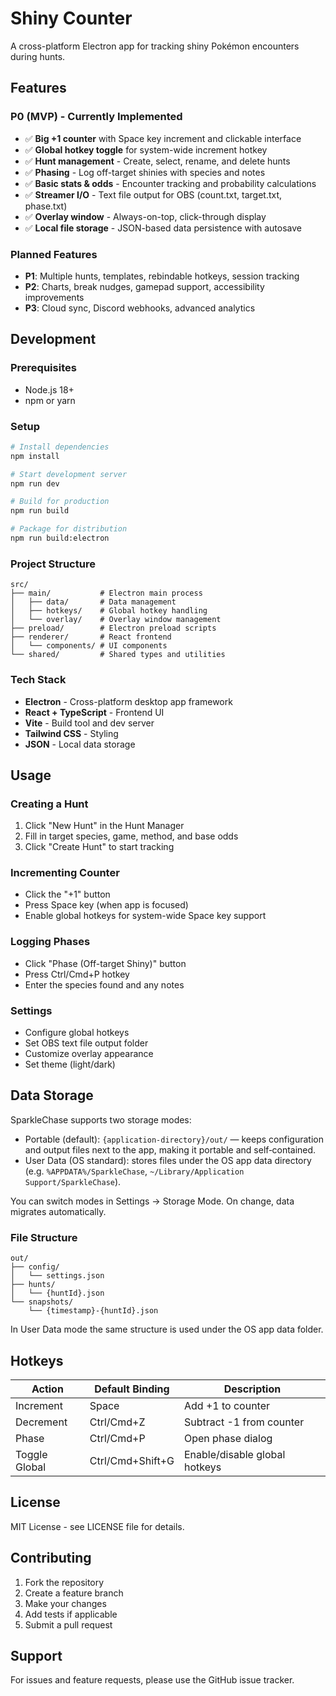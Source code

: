 # Shiny Counter

A cross-platform Electron app for tracking shiny Pokémon encounters during hunts.

## Features

### P0 (MVP) - Currently Implemented
- ✅ **Big +1 counter** with Space key increment and clickable interface
- ✅ **Global hotkey toggle** for system-wide increment hotkey
- ✅ **Hunt management** - Create, select, rename, and delete hunts
- ✅ **Phasing** - Log off-target shinies with species and notes
- ✅ **Basic stats & odds** - Encounter tracking and probability calculations
- ✅ **Streamer I/O** - Text file output for OBS (count.txt, target.txt, phase.txt)
- ✅ **Overlay window** - Always-on-top, click-through display
- ✅ **Local file storage** - JSON-based data persistence with autosave

### Planned Features
- **P1**: Multiple hunts, templates, rebindable hotkeys, session tracking
- **P2**: Charts, break nudges, gamepad support, accessibility improvements
- **P3**: Cloud sync, Discord webhooks, advanced analytics

## Development

### Prerequisites
- Node.js 18+ 
- npm or yarn

### Setup
```bash
# Install dependencies
npm install

# Start development server
npm run dev

# Build for production
npm run build

# Package for distribution
npm run build:electron
```

### Project Structure
```
src/
├── main/           # Electron main process
│   ├── data/       # Data management
│   ├── hotkeys/    # Global hotkey handling
│   └── overlay/    # Overlay window management
├── preload/        # Electron preload scripts
├── renderer/       # React frontend
│   └── components/ # UI components
└── shared/         # Shared types and utilities
```

### Tech Stack
- **Electron** - Cross-platform desktop app framework
- **React + TypeScript** - Frontend UI
- **Vite** - Build tool and dev server
- **Tailwind CSS** - Styling
- **JSON** - Local data storage

## Usage

### Creating a Hunt
1. Click "New Hunt" in the Hunt Manager
2. Fill in target species, game, method, and base odds
3. Click "Create Hunt" to start tracking

### Incrementing Counter
- Click the "+1" button
- Press Space key (when app is focused)
- Enable global hotkeys for system-wide Space key support

### Logging Phases
- Click "Phase (Off-target Shiny)" button
- Press Ctrl/Cmd+P hotkey
- Enter the species found and any notes

### Settings
- Configure global hotkeys
- Set OBS text file output folder
- Customize overlay appearance
- Set theme (light/dark)

## Data Storage

SparkleChase supports two storage modes:

- Portable (default): `{application-directory}/out/` — keeps configuration and output files next to the app, making it portable and self‑contained.
- User Data (OS standard): stores files under the OS app data directory (e.g. `%APPDATA%/SparkleChase`, `~/Library/Application Support/SparkleChase`).

You can switch modes in Settings → Storage Mode. On change, data migrates automatically.

### File Structure
```
out/
├── config/
│   └── settings.json
├── hunts/
│   └── {huntId}.json
└── snapshots/
    └── {timestamp}-{huntId}.json
```

In User Data mode the same structure is used under the OS app data folder.

## Hotkeys

| Action | Default Binding | Description |
|--------|----------------|-------------|
| Increment | Space | Add +1 to counter |
| Decrement | Ctrl/Cmd+Z | Subtract -1 from counter |
| Phase | Ctrl/Cmd+P | Open phase dialog |
| Toggle Global | Ctrl/Cmd+Shift+G | Enable/disable global hotkeys |

## License

MIT License - see LICENSE file for details.

## Contributing

1. Fork the repository
2. Create a feature branch
3. Make your changes
4. Add tests if applicable
5. Submit a pull request

## Support

For issues and feature requests, please use the GitHub issue tracker.
